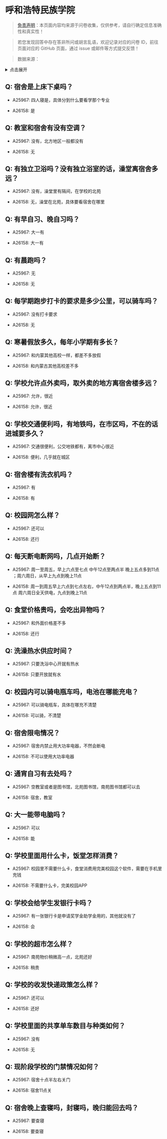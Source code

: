 # 呼和浩特民族学院

> [免责声明](https://colleges.chat/#_3)：本页面内容均来源于问卷收集，仅供参考，请自行确定信息准确性和真实性！

> 若您发现回答中存在答非所问或胡言乱语，欢迎记录对应的问卷 ID，前往页面对应的 GitHub 页面，通过 issue 或邮件等方式提交反馈！

> 数据来源：

<details><summary>点击展开</summary>
<ul>
<li>A25967: 匿名 (2024 年 07 月)</li>
<li>A26158: 匿名 (2024 年 07 月)</li>
</ul>
</details>

## Q: 宿舍是上床下桌吗？

- A25967: 四人寝是，具体分到什么要看学那个专业

- A26158: 是

## Q: 教室和宿舍有没有空调？

- A25967: 没有，北方地区一般都没有

- A26158: 无

## Q: 有独立卫浴吗？没有独立浴室的话，澡堂离宿舍多远？

- A25967: 没有，澡堂里有隔间，在学校的北苑

- A26158: 无，澡堂在北苑，具体要看宿舍在哪里

## Q: 有早自习、晚自习吗？

- A25967: 大一有

- A26158: 大一有

## Q: 有晨跑吗？

- A25967: 无

- A26158: 无

## Q: 每学期跑步打卡的要求是多少公里，可以骑车吗？

- A25967: 没有打卡要求

- A26158: 无

## Q: 寒暑假放多久，每年小学期有多长？

- A25967: 和内蒙其他高校一样，都差不多放假

- A26158: 和内蒙古其他高校差不多

## Q: 学校允许点外卖吗，取外卖的地方离宿舍楼多远？

- A25967: 允许，很近

- A26158: 允许，很近

## Q: 学校交通便利吗，有地铁吗，在市区吗，不在的话进城要多久？

- A25967: 交通很便利，公交地铁都有，离市中心很近

- A26158: 便利，几乎就在城区

## Q: 宿舍楼有洗衣机吗？

- A25967: 有

- A26158: 有

## Q: 校园网怎么样？

- A25967: 还可以

- A26158: 还行

## Q: 每天断电断网吗，几点开始断？

- A25967: 周一至周五，早上六点至七点
中午12点至两点半
晚上五点多到11点
；周六周日，从早上九点到晚上11点

- A26158: 周一到周五早上六点到七点左右，中午12点到两点半，晚上五点到11点
周六周日全天供电，九点到晚上11点

## Q: 食堂价格贵吗，会吃出异物吗？

- A25967: 和外面价格差不多

- A26158: 还行

## Q: 洗澡热水供应时间？

- A25967: 只要洗浴中心开就有热水

- A26158: 只要开放就有水

## Q: 校园内可以骑电瓶车吗，电池在哪能充电？

- A25967: 可以骑电瓶车，具体在哪充不清楚

- A26158: 可以骑，不清楚

## Q: 宿舍限电情况？

- A25967: 宿舍内禁止用大功率电器，不然会断电

- A26158: 不可以使用大功率电器

## Q: 通宵自习有去处吗？

- A25967: 空教室或者是图书馆，北苑图书馆，南苑图书馆都可以去

- A26158: 宿舍，教室

## Q: 大一能带电脑吗？

- A25967: 可以

- A26158: 能

## Q: 学校里面用什么卡，饭堂怎样消费？

- A25967: 校园里不需要什么卡，食堂消费用完美校园这个软件，需要在手机里充钱

- A26158: 不需要什么卡，完美校园APP

## Q: 学校会给学生发银行卡吗？

- A25967: 有一张银行卡是申请奖学金助学金用的，其他就没有了

- A26158: 会

## Q: 学校的超市怎么样？

- A25967: 南苑物价稍微高一点，北苑还好

- A26158: 稍贵

## Q: 学校的收发快递政策怎么样？

- A25967: 还可以

- A26158: 还好

## Q: 学校里面的共享单车数目与种类如何？

- A25967: 没有

- A26158: 无

## Q: 现阶段学校的门禁情况如何？

- A25967: 宿舍十点半左右关门

- A26158: 宿舍11点关

## Q: 宿舍晚上查寝吗，封寝吗，晚归能回去吗？

- A25967: 要查寝

- A26158: 要查寝

